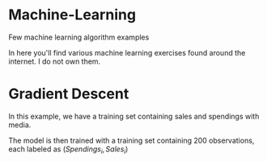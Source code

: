 # Machine-Learning
Few machine learning algorithm examples

In here you'll find various machine learning exercises found around the internet. I do not own them.

# Gradient Descent
In this example, we have a training set containing sales and spendings with media.

The model is then trained with a training set containing 200 observations, each labeled as $(Spendings_i , Sales_i)$
